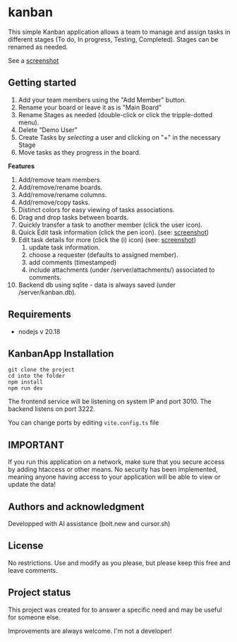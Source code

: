 # kanban

This simple Kanban application allows a team to manage and assign tasks in different stages (To do, In progress, Testing, Completed).
Stages can be renamed as needed. 

See a [screenshot](/screenshots/overview.png)

## Getting started

1. Add your team members using the "Add Member" button.
1. Rename your board or leave it as is "Main Board"
1. Rename Stages as needed (double-click or click the tripple-dotted menu).
1. Delete "Demo User"
1. Create Tasks by *selecting* a user and clicking on "+" in the necessary Stage
1. Move tasks as they progress in the board.

**Features**
1. Add/remove team members.
1. Add/remove/rename boards.
1. Add/remove/rename columns.
1. Add/remove/copy tasks.
1. Distinct colors for easy viewing of tasks associations.
1. Drag and drop tasks between boards.
1. Quickly transfer a task to another member (click the user icon).
1. Quick Edit task information (click the pen icon). (see: [screenshot](/screenshots/quick_edit_task.png))
1. Edit task details for more (click the (i) icon) (see: [screenshot](/screenshots/task_details_view_and_comment_tooltip.png))
    1. update task information.
    1. choose a requester (defaults to assigned member).
    1. add comments (timestamped)
    1. include attachments (under /server/attachments/) associated to comments.
1. Backend db using sqlite - data is always saved (under /server/kanban.db).

## Requirements

- nodejs v 20.18

## KanbanApp Installation

```
git clone the project
cd into the folder
npm install
npm run dev
```
The frontend service will be listening on system IP and port 3010.  The backend listens on port 3222.

You can change ports by editing `vite.config.ts` file

## IMPORTANT

If you run this application on a network, make sure that you secure access by adding htaccess or other means.
No security has been implemented, meaning anyone having access to your application will be able to view or update the data!

## Authors and acknowledgment
Developped with AI assistance (bolt.new and cursor.sh)

## License
No restrictions.  Use and modify as you please, but please keep this free and leave comments.

## Project status
This project was created for to answer a specific need and may be useful for someone else.

Improvements are always welcome.  I'm not a developer!



